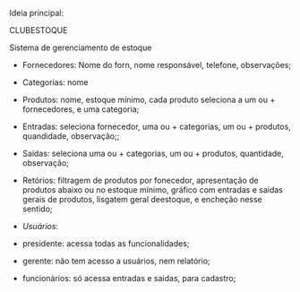 Ideia principal:

CLUBESTOQUE

Sistema de gerenciamento de estoque

* Fornecedores: Nome do forn, nome responsável, telefone, observações;
  
* Categorias: nome
  
* Produtos: nome, estoque mínimo, cada produto seleciona a um ou + fornecedores, e uma categoria;
  
* Entradas: seleciona fornecedor, uma ou + categorias, um ou + produtos, quandidade, observação;;

* Saidas: seleciona uma ou + categorias, um ou + produtos, quantidade, observação;
  
* Retórios: filtragem de produtos por fonecedor, apresentação de produtos abaixo ou no estoque mínimo, gráfico com entradas e saídas gerais de produtos, lisgatem geral deestoque, e encheção nesse sentido;

* *Usuários*:
* presidente: acessa todas as funcionalidades;
* gerente: não tem acesso a usuários, nem relatório;
* funcionários: só acessa entradas e saidas, para cadastro;
